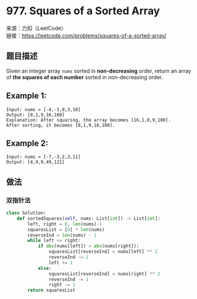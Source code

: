 # 977. Squares of a Sorted Array
来源：力扣（LeetCode）<br>
链接：https://leetcode.com/problems/squares-of-a-sorted-array/

## 题目描述
Given an integer array `nums` sorted in **non-decreasing** order, return an array of **the squares of each number** sorted in non-decreasing order.

## Example 1:

    Input: nums = [-4,-1,0,3,10]
    Output: [0,1,9,16,100]
    Explanation: After squaring, the array becomes [16,1,0,9,100].
    After sorting, it becomes [0,1,9,16,100].

## Example 2:

    Input: nums = [-7,-3,2,3,11]
    Output: [4,9,9,49,121]

## 做法
### 双指针法
```python
class Solution:
    def sortedSquares(self, nums: List[int]) -> List[int]:
        left, right = 0, len(nums)-1
        squaresList = [0] * len(nums)
        reverseInd = len(nums) - 1
        while left <= right:
            if abs(nums[left]) > abs(nums[right]):
                squaresList[reverseInd] = nums[left] ** 2
                reverseInd -= 1
                left += 1
            else:
                squaresList[reverseInd] = nums[right] ** 2
                reverseInd -= 1
                right -= 1
        return squaresList
```
